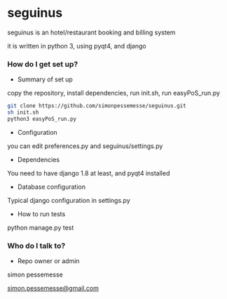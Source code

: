 # seguinus
seguinus is an hotel/restaurant booking and billing system 


it is written in python 3, using pyqt4, and django
### How do I get set up? ###

* Summary of set up

copy the repository, install dependencies, run init.sh, run easyPoS_run.py
```bash
git clone https://github.com/simonpessemesse/seguinus.git
sh init.sh
python3 easyPoS_run.py

```

* Configuration

you can edit preferences.py and seguinus/settings.py

* Dependencies

You need to have django 1.8 at least, and pyqt4 installed

* Database configuration

Typical django configuration in settings.py

* How to run tests

python manage.py test


### Who do I talk to? ###

* Repo owner or admin

simon pessemesse

simon.pessemesse@gmail.com



